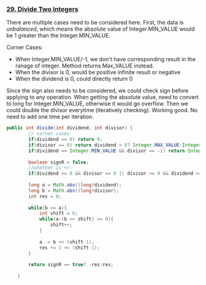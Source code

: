 ### [29. Divide Two Integers](https://leetcode.com/problems/divide-two-integers/)
There are multiple cases need to be considered here. First, the data is *unbalanced*, which means the absolute value of Integer.MIN_VALUE would be 1 greater than
the Integer.MIN_VALUE.

Corner Cases:
* When Integer.MIN_VALUE/-1, we don't have corresponding result in the ranage of integer. Method returns Max_VALUE instead.
* When the divisor is 0, would be positive infinite result or negative
* When the dividend is 0, could directly return 0

Since the sign also needs to be considered, we could check sign before applying to any operation.
When getting the absolute value, need to convert to long for Integer.MIN_VALUE, otherwise it would go overflow.
Then we could double the divisor everytime (iteratively checking). Working good. No need to add one time per iteration.
```java
public int divide(int dividend, int divisor) {
        // corner cases
        if(dividend == 0) return 0;
        if(divisor == 0) return dividend > 0? Integer.MAX_VALUE:Integer.MIN_VALUE;
        if(dividend == Integer.MIN_VALUE && divisor == -1) return Integer.MAX_VALUE;
        
        boolean signR = false;
        //whether is +/-
        if(dividend >= 0 && divisor <= 0 || divisor >= 0 && dividend <= 0) signR = true;
        
        long a = Math.abs((long)dividend);
        long b = Math.abs((long)divisor);
        int res = 0;
        
        while(b <= a){
            int shift = 0;
            while(a-(b << shift) >= 0){
                shift++;
            }
            
            a -= b << (shift-1);  
            res += 1 << (shift-1);
        }
        
        return signR == true? -res:res;
        
    }
```
